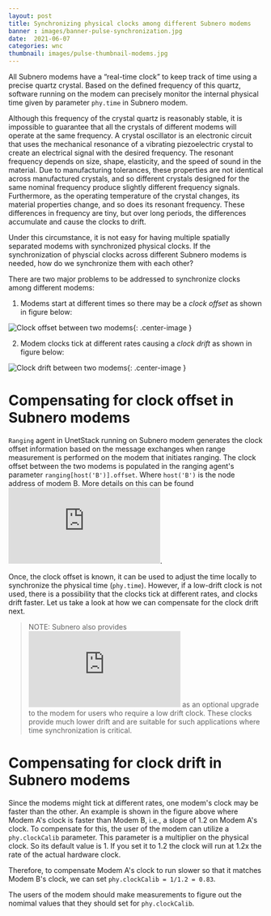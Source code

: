 ```yaml
---
layout: post
title: Synchronizing physical clocks among different Subnero modems
banner : images/banner-pulse-synchronization.jpg
date:  2021-06-07
categories: wnc
thumbnail: images/pulse-thumbnail-modems.jpg
---
```


All Subnero modems have a “real-time clock” to keep track of time using a precise quartz crystal. Based on the defined frequency of this quartz, software running on the modem can precisely monitor the internal physical time given by parameter `phy.time` in Subnero modem.

Although this frequency of the crystal quartz is reasonably stable, it is impossible to guarantee that all the crystals of different modems will operate at the same frequency. A crystal oscillator is an electronic circuit that uses the mechanical resonance of a vibrating piezoelectric crystal to create an electrical signal with the desired frequency. The resonant frequency depends on size, shape, elasticity, and the speed of sound in the material. Due to manufacturing tolerances, these properties are not identical across manufactured crystals, and so different crystals designed for the same nominal frequency produce slightly different frequency signals. Furthermore, as the operating temperature of the crystal changes, its material properties change, and so does its resonant frequency. These differences in frequency are tiny, but over long periods, the differences accumulate and cause the clocks to drift.

Under this circumstance, it is not easy for having multiple spatially separated modems with synchronized physical clocks. If the synchronization of physcial clocks across different Subnero modems is needed, how do we synchronize them with each other?

There are two major problems to be addressed to synchronize clocks among different modems:

1. Modems start at different times so there may be a *clock offset* as shown in figure below:

![Clock offset between two modems]({{site.baseurl}}/images/clock-offset.png){: .center-image }

2. Modem clocks tick at different rates causing a *clock drift* as shown in figure below:

![Clock drift between two modems]({{site.baseurl}}/images/clock-drift.png){: .center-image }


# Compensating for clock offset in Subnero modems

`Ranging` agent in UnetStack running on Subnero modem generates the clock offset information based on the message exchanges when range measurement is performed on the modem that initiates ranging. The clock offset between the two modems is populated in the ranging agent's parameter `ranging[host('B')].offset`. Where `host('B')` is the node address of modem B. More details on this can be found ![here](https://unetstack.net/handbook/unet-handbook_ranging_and_synchronization.html). 

Once, the clock offset is known, it can be used to adjust the time locally to synchronize the physical time (`phy.time`). However, if a low-drift clock is not used, there is a possibility that the clocks tick at different rates, and clocks drift faster. Let us take a look at how we can compensate for the clock drift next.

> NOTE: Subnero also provides ![low-drift clock](https://subnero.com/products/sensors.html) as an optional upgrade to the modem for users who require a low drift clock. These clocks provide much lower drift and are suitable for such applications where time synchronization is critical.

# Compensating for clock drift in Subnero modems

Since the modems might tick at different rates, one modem's clock may be faster than the other. An example is shown in the figure above where Modem A's clock is faster than Modem B, i.e., a slope of 1.2 on Modem A's clock. To compensate for this, the user of the modem can utilize a `phy.clockCalib` parameter. This parameter is a multiplier on the physical clock. So its default value is 1. If you set it to 1.2 the clock will run at 1.2x the rate of the actual hardware clock.

Therefore, to compensate Modem A's clock to run slower so that it matches Modem B's clock, we can set `phy.clockCalib = 1/1.2 = 0.83`.


The users of the modem should make measurements to figure out the nomimal values that they should set for `phy.clockCalib`. 

